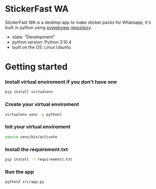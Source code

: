 # StickerFast WA

StickerFast WA is a desktop app to make sticker packs for Whatsapp, it's built in python using [pywebview](https://pywebview.flowrl.com) [repository](https://github.com/r0x0r/pywebview)

- state: "Development"
- python version: Python 3.10.4
- built on the OS: Linux Ubuntu

# Getting started

### Install virtual enviroment if you don't have one
``` bash
pip install virtualenv
```

### Create your virtual enviroment
``` bash
virtualenv venv -p python3
```
  
### Init your virtual enviroment
``` bash
source venv/bin/activate
``` 
### Install the requirement.txt
``` bash
pip install -r requirements.txt 
```

### Run the app
``` bash
python3 src/app.py
```
